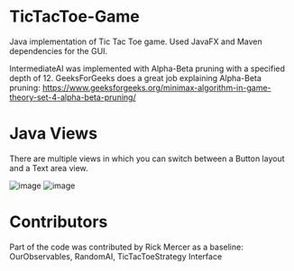 # TicTacToe-Game
Java implementation of Tic Tac Toe game. Used JavaFX and Maven dependencies for the GUI.

IntermediateAI was implemented with Alpha-Beta pruning with a specified depth of 12.
GeeksForGeeks does a great job explaining Alpha-Beta pruning: https://www.geeksforgeeks.org/minimax-algorithm-in-game-theory-set-4-alpha-beta-pruning/

# Java Views
There are multiple views in which you can switch between a Button layout and a Text area view.

![image](https://github.com/chriscastillo1/TicTacToe-Game/assets/70082335/1eaf396a-4ecf-40de-a4c6-e5751de7ff8f)
![image](https://github.com/chriscastillo1/TicTacToe-Game/assets/70082335/44c9b352-1cec-4b35-9822-5585ca9047e8)


# Contributors
Part of the code was contributed by Rick Mercer as a baseline:
OurObservables, RandomAI, TicTacToeStrategy Interface
